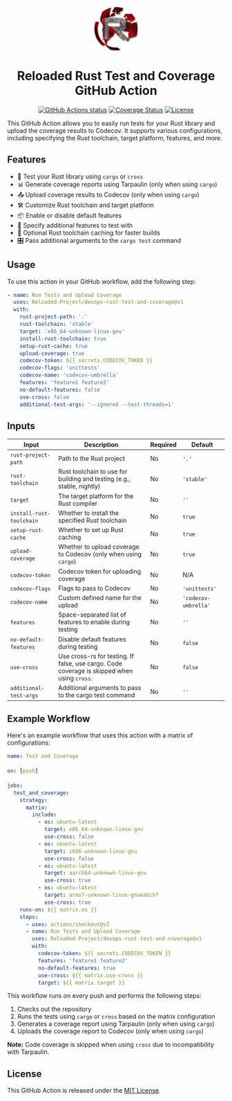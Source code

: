 <div align="center">
  <a href="https://github.com/Reloaded-Project/devops-rust-test-and-coverage" target="_blank">
    <img src="assets/reloaded-logo.png" alt="Logo" width="100" height="100">
  </a>

  <h1 align="center">Reloaded Rust Test and Coverage GitHub Action</h1>

  <p align="center">
    <a href="https://github.com/Reloaded-Project/devops-rust-test-and-coverage/actions"><img alt="GitHub Actions status" src="https://github.com/Reloaded-Project/devops-rust-test-and-coverage/workflows/main/badge.svg"></a>
    <a href="https://codecov.io/gh/Reloaded-Project/devops-rust-test-and-coverage"><img src="https://codecov.io/gh/Reloaded-Project/devops-rust-test-and-coverage/branch/main/graph/badge.svg" alt="Coverage Status"></a>
    <a href="https://github.com/Reloaded-Project/devops-rust-test-and-coverage/blob/main/LICENSE"><img src="https://img.shields.io/badge/License-MIT-blue.svg" alt="License"></a>
  </p>
</div>

This GitHub Action allows you to easily run tests for your Rust library and upload the coverage results to Codecov. It supports various configurations, including specifying the Rust toolchain, target platform, features, and more.

## Features

- 🦀 Test your Rust library using `cargo` or `cross`
- 📊 Generate coverage reports using Tarpaulin (only when using `cargo`)
- 📤 Upload coverage results to Codecov (only when using `cargo`)
- 🛠️ Customize Rust toolchain and target platform
- 📦 Enable or disable default features
- 🔧 Specify additional features to test with
- 💾 Optional Rust toolchain caching for faster builds
- 🎛️ Pass additional arguments to the `cargo test` command

## Usage

To use this action in your GitHub workflow, add the following step:

```yaml
- name: Run Tests and Upload Coverage
  uses: Reloaded-Project/devops-rust-test-and-coverage@v1
  with:
    rust-project-path: '.'
    rust-toolchain: 'stable'
    target: 'x86_64-unknown-linux-gnu'
    install-rust-toolchain: true
    setup-rust-cache: true
    upload-coverage: true
    codecov-token: ${{ secrets.CODECOV_TOKEN }}
    codecov-flags: 'unittests'
    codecov-name: 'codecov-umbrella'
    features: 'feature1 feature2'
    no-default-features: false
    use-cross: false
    additional-test-args: '--ignored --test-threads=1'
```

## Inputs

| Input                    | Description                                                                                 | Required | Default              |
| ------------------------ | ------------------------------------------------------------------------------------------- | -------- | -------------------- |
| `rust-project-path`      | Path to the Rust project                                                                    | No       | `'.'`                |
| `rust-toolchain`         | Rust toolchain to use for building and testing (e.g., stable, nightly)                      | No       | `'stable'`           |
| `target`                 | The target platform for the Rust compiler                                                   | No       | `''`                 |
| `install-rust-toolchain` | Whether to install the specified Rust toolchain                                             | No       | `true`               |
| `setup-rust-cache`       | Whether to set up Rust caching                                                              | No       | `true`               |
| `upload-coverage`        | Whether to upload coverage to Codecov (only when using `cargo`)                             | No       | `true`               |
| `codecov-token`          | Codecov token for uploading coverage                                                        | No       | N/A                  |
| `codecov-flags`          | Flags to pass to Codecov                                                                    | No       | `'unittests'`        |
| `codecov-name`           | Custom defined name for the upload                                                          | No       | `'codecov-umbrella'` |
| `features`               | Space-separated list of features to enable during testing                                   | No       | `''`                 |
| `no-default-features`    | Disable default features during testing                                                     | No       | `false`              |
| `use-cross`              | Use cross-rs for testing. If false, use cargo. Code coverage is skipped when using `cross`. | No       | `false`              |
| `additional-test-args`   | Additional arguments to pass to the cargo test command                                      | No       | `''`                 |

## Example Workflow

Here's an example workflow that uses this action with a matrix of configurations:

```yaml
name: Test and Coverage

on: [push]

jobs:
  test_and_coverage:
    strategy:
      matrix:
        include:
          - os: ubuntu-latest
            target: x86_64-unknown-linux-gnu
            use-cross: false
          - os: ubuntu-latest 
            target: i686-unknown-linux-gnu
            use-cross: false
          - os: ubuntu-latest
            target: aarch64-unknown-linux-gnu
            use-cross: true
          - os: ubuntu-latest
            target: armv7-unknown-linux-gnueabihf
            use-cross: true
    runs-on: ${{ matrix.os }}
    steps:
      - uses: actions/checkout@v2
      - name: Run Tests and Upload Coverage
        uses: Reloaded-Project/devops-rust-test-and-coverage@v1
        with:
          codecov-token: ${{ secrets.CODECOV_TOKEN }}
          features: 'feature1 feature2'
          no-default-features: true
          use-cross: ${{ matrix.use-cross }}
          target: ${{ matrix.target }}
```

This workflow runs on every push and performs the following steps:
1. Checks out the repository
2. Runs the tests using `cargo` or `cross` based on the matrix configuration
3. Generates a coverage report using Tarpaulin (only when using `cargo`)
4. Uploads the coverage report to Codecov (only when using `cargo`)

**Note:** Code coverage is skipped when using `cross` due to incompatibility with Tarpaulin.

## License

This GitHub Action is released under the [MIT License](LICENSE).